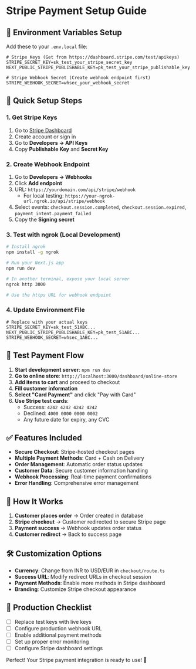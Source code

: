 # Stripe Payment Setup Guide

## 🔧 Environment Variables Setup

Add these to your `.env.local` file:

```env
# Stripe Keys (Get from https://dashboard.stripe.com/test/apikeys)
STRIPE_SECRET_KEY=sk_test_your_stripe_secret_key
NEXT_PUBLIC_STRIPE_PUBLISHABLE_KEY=pk_test_your_stripe_publishable_key

# Stripe Webhook Secret (Create webhook endpoint first)
STRIPE_WEBHOOK_SECRET=whsec_your_webhook_secret
```

## 🚀 Quick Setup Steps

### 1. Get Stripe Keys
1. Go to [Stripe Dashboard](https://dashboard.stripe.com/register)
2. Create account or sign in
3. Go to **Developers → API Keys**
4. Copy **Publishable Key** and **Secret Key**

### 2. Create Webhook Endpoint
1. Go to **Developers → Webhooks**
2. Click **Add endpoint**
3. URL: `https://yourdomain.com/api/stripe/webhook` 
   - For local testing: `https://your-ngrok-url.ngrok.io/api/stripe/webhook`
4. Select events: `checkout.session.completed`, `checkout.session.expired`, `payment_intent.payment_failed`
5. Copy the **Signing secret**

### 3. Test with ngrok (Local Development)
```bash
# Install ngrok
npm install -g ngrok

# Run your Next.js app
npm run dev

# In another terminal, expose your local server
ngrok http 3000

# Use the https URL for webhook endpoint
```

### 4. Update Environment File
```env
# Replace with your actual keys
STRIPE_SECRET_KEY=sk_test_51ABC...
NEXT_PUBLIC_STRIPE_PUBLISHABLE_KEY=pk_test_51ABC...
STRIPE_WEBHOOK_SECRET=whsec_1ABC...
```

## 🧪 Test Payment Flow

1. **Start development server**: `npm run dev`
2. **Go to online store**: `http://localhost:3000/dashboard/online-store`
3. **Add items to cart** and proceed to checkout
4. **Fill customer information** 
5. **Select "Card Payment"** and click "Pay with Card"
6. **Use Stripe test cards**:
   - Success: `4242 4242 4242 4242`
   - Declined: `4000 0000 0000 0002`
   - Any future date for expiry, any CVC

## ✅ Features Included

- **Secure Checkout**: Stripe-hosted checkout pages
- **Multiple Payment Methods**: Card + Cash on Delivery
- **Order Management**: Automatic order status updates
- **Customer Data**: Secure customer information handling
- **Webhook Processing**: Real-time payment confirmations
- **Error Handling**: Comprehensive error management

## 📱 How It Works

1. **Customer places order** → Order created in database
2. **Stripe checkout** → Customer redirected to secure Stripe page
3. **Payment success** → Webhook updates order status
4. **Customer redirect** → Back to success page

## 🛠️ Customization Options

- **Currency**: Change from INR to USD/EUR in `checkout/route.ts`
- **Success URL**: Modify redirect URLs in checkout session
- **Payment Methods**: Enable more methods in Stripe dashboard
- **Branding**: Customize Stripe checkout appearance

## 🚨 Production Checklist

- [ ] Replace test keys with live keys
- [ ] Configure production webhook URL
- [ ] Enable additional payment methods
- [ ] Set up proper error monitoring
- [ ] Configure Stripe dashboard settings

Perfect! Your Stripe payment integration is ready to use! 🎉
